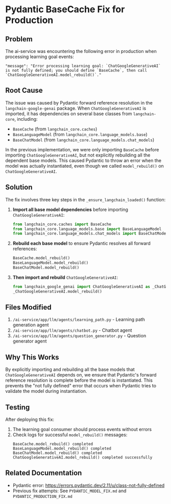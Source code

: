 # Pydantic BaseCache Fix for Production

## Problem
The ai-service was encountering the following error in production when processing learning goal events:

```
"message": "Error processing learning goal: `ChatGoogleGenerativeAI` is not fully defined; you should define `BaseCache`, then call `ChatGoogleGenerativeAI.model_rebuild()`."
```

## Root Cause
The issue was caused by Pydantic forward reference resolution in the `langchain-google-genai` package. When `ChatGoogleGenerativeAI` is imported, it has dependencies on several base classes from `langchain-core`, including:
- `BaseCache` (from `langchain_core.caches`)
- `BaseLanguageModel` (from `langchain_core.language_models.base`)
- `BaseChatModel` (from `langchain_core.language_models.chat_models`)

In the previous implementation, we were only importing `BaseCache` before importing `ChatGoogleGenerativeAI`, but not explicitly rebuilding all the dependent base models. This caused Pydantic to throw an error when the model was actually instantiated, even though we called `model_rebuild()` on `ChatGoogleGenerativeAI`.

## Solution
The fix involves three key steps in the `_ensure_langchain_loaded()` function:

1. **Import all base model dependencies** before importing `ChatGoogleGenerativeAI`:
   ```python
   from langchain_core.caches import BaseCache
   from langchain_core.language_models.base import BaseLanguageModel
   from langchain_core.language_models.chat_models import BaseChatModel
   ```

2. **Rebuild each base model** to ensure Pydantic resolves all forward references:
   ```python
   BaseCache.model_rebuild()
   BaseLanguageModel.model_rebuild()
   BaseChatModel.model_rebuild()
   ```

3. **Then import and rebuild** `ChatGoogleGenerativeAI`:
   ```python
   from langchain_google_genai import ChatGoogleGenerativeAI as _ChatGoogleGenerativeAI
   _ChatGoogleGenerativeAI.model_rebuild()
   ```

## Files Modified
1. `/ai-service/app/llm/agents/learning_path.py` - Learning path generation agent
2. `/ai-service/app/llm/agents/chatbot.py` - Chatbot agent  
3. `/ai-service/app/llm/agents/question_generator.py` - Question generator agent

## Why This Works
By explicitly importing and rebuilding all the base models that `ChatGoogleGenerativeAI` depends on, we ensure that Pydantic's forward reference resolution is complete before the model is instantiated. This prevents the "not fully defined" error that occurs when Pydantic tries to validate the model during instantiation.

## Testing
After deploying this fix:
1. The learning goal consumer should process events without errors
2. Check logs for successful `model_rebuild()` messages:
   ```
   BaseCache.model_rebuild() completed
   BaseLanguageModel.model_rebuild() completed
   BaseChatModel.model_rebuild() completed
   ChatGoogleGenerativeAI.model_rebuild() completed successfully
   ```

## Related Documentation
- Pydantic error: https://errors.pydantic.dev/2.11/u/class-not-fully-defined
- Previous fix attempts: See `PYDANTIC_MODEL_FIX.md` and `PYDANTIC_PRODUCTION_FIX.md`
